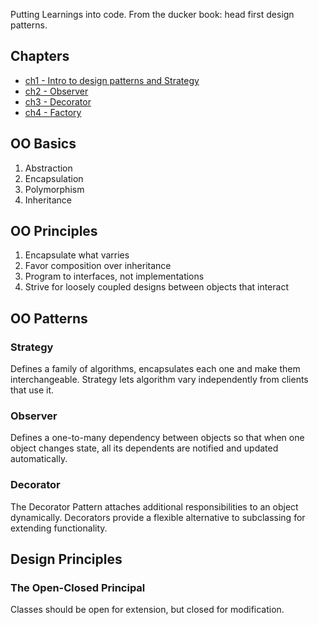 Putting Learnings into code. From the ducker book: head first design patterns.

## Chapters
- [ch1 - Intro to design patterns and Strategy](./ch1)
- [ch2 - Observer](./ch2/)
- [ch3 - Decorator](./ch3/)
- [ch4 - Factory](./ch4)

## OO Basics
1. Abstraction
2. Encapsulation
3. Polymorphism
4. Inheritance

## OO Principles
1. Encapsulate what varries
2. Favor composition over inheritance
3. Program to interfaces, not implementations
4. Strive for loosely coupled designs between objects that interact

## OO Patterns
### Strategy
Defines a family of algorithms, encapsulates each one and make them interchangeable. Strategy lets algorithm vary independently from clients that use it.

### Observer
Defines a one-to-many dependency between objects so that when one object changes state, all its dependents are notified and updated automatically.

### Decorator
The Decorator Pattern attaches additional responsibilities to an object dynamically. Decorators provide a flexible alternative to subclassing for extending functionality.

## Design Principles
### The Open-Closed Principal
Classes should be open for extension, but closed for modification.
